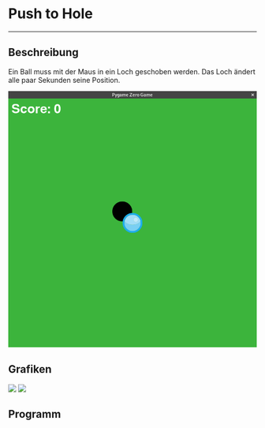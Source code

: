 # Push to Hole
---

## Beschreibung

Ein Ball muss mit der Maus in ein Loch geschoben werden. Das Loch ändert alle paar Sekunden seine Position.

![](./screenshot-push-to-hole.png)

## Grafiken

![](./images/ball_blue.png)
![](./images/hole.png)

## Programm

``` python ./push_to_hole.py
```
